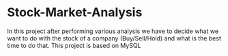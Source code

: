 # Stock-Market-Analysis
In this project after performing various analysis we have to decide what we want to do with the stock of a company (Buy/Sell/Hold) and what is the best time to do that. This project is based on MySQL
